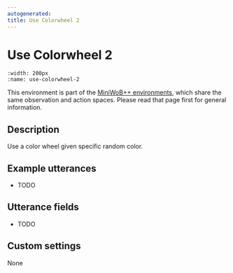 ```yaml
---
autogenerated:
title: Use Colorwheel 2
---
```


# Use Colorwheel 2

```{figure} ../../_static/videos/miniwob/use-colorwheel-2.gif 
:width: 200px
:name: use-colorwheel-2
```

This environment is part of the <a href='..'>MiniWoB++ environments</a>, which share the same observation and action spaces. Please read that page first for general information.

## Description

Use a color wheel given specific random color.

## Example utterances

* TODO

## Utterance fields

* TODO

## Custom settings

None

